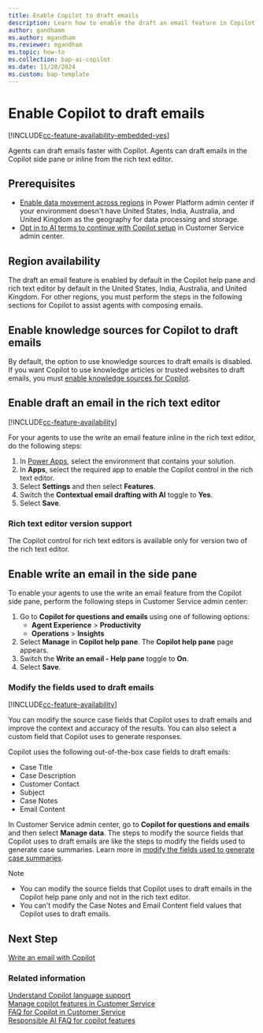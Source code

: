 ```yaml
---
title: Enable Copilot to draft emails 
description: Learn how to enable the draft an email feature in Copilot to help agents draft emails faster.
author: gandhamm 
ms.author: mgandham 
ms.reviewer: mgandham
ms.topic: how-to 
ms.collection: bap-ai-copilot
ms.date: 11/28/2024
ms.custom: bap-template 
---
```


# Enable Copilot to draft emails 

[!INCLUDE[cc-feature-availability-embedded-yes](../includes/cc-feature-availability-embedded-yes.md)]

Agents can draft emails faster with Copilot. Agents can draft emails in the Copilot side pane or inline from the rich text editor. 

## Prerequisites

- [Enable data movement across regions](/power-platform/admin/geographical-availability-copilot#enable-data-movement-across-regions) in Power Platform admin center if your environment doesn't have United States, India, Australia, and United Kingdom as the geography for data processing and storage.
- [Opt in to AI terms to continue with Copilot setup](configure-copilot-features.md#opt-in-to-continue-with-copilot-setup) in Customer Service admin center.

## Region availability

The draft an email feature is enabled by default in the Copilot help pane and rich text editor by default in the United States, India, Australia, and United Kingdom. For other regions, you must perform the steps in the following sections for Copilot to assist agents with composing emails.

## Enable knowledge sources for Copilot to draft emails

By default, the option to use knowledge sources to draft emails is disabled. If you want Copilot to use knowledge articles or trusted websites to draft emails, you must [enable knowledge sources for Copilot](copilot-enable-help-pane.md#enable-knowledge-base).


## Enable draft an email in the rich text editor

[!INCLUDE[cc-feature-availability](../includes/cc-feature-availability.md)]


For your agents to use the write an email feature inline in the rich text editor, do the following steps:

1. In [Power Apps](https://make.powerapps.com/), select the environment that contains your solution.
1. In **Apps**, select the required app to enable the Copilot control in the rich text editor.
1. Select **Settings** and then select **Features**.
1. Switch the **Contextual email drafting with AI** toggle to **Yes**.
1. Select **Save**.

### Rich text editor version support

The Copilot control for rich text editors is available only for version two of the rich text editor.

## Enable write an email in the side pane

To enable your agents to use the write an email feature from the Copilot side pane, perform the following steps in Customer Service admin center:

1. Go to **Copilot for questions and emails** using one of following options:
      - **Agent Experience** > **Productivity** 
      - **Operations** > **Insights**
1. Select **Manage** in **Copilot help pane**. The **Copilot help pane** page appears. 
1. Switch the **Write an email - Help pane** toggle to **On**.
1. Select **Save**.

### Modify the fields used to draft emails

[!INCLUDE[cc-feature-availability](../includes/cc-feature-availability.md)]

You can modify the source case fields that Copilot uses to draft emails and improve the context and accuracy of the results. You can also select a custom field that Copilot uses to generate responses.

Copilot uses the following out-of-the-box case fields to draft emails:

- Case Title
- Case Description
- Customer Contact
- Subject
- Case Notes
- Email Content

In Customer Service admin center, go to **Copilot for questions and emails** and then select **Manage data**. The steps to modify the source fields that Copilot uses to draft emails are like the steps to modify the fields used to generate case summaries. Learn more in [modify the fields used to generate case summaries](/dynamics365/customer-service/administer/copilot-map-custom-fields#modify-the-fields-used-to-generate-case-summaries).

> [!NOTE]
> - You can modify the source fields that Copilot uses to draft emails in the Copilot help pane only and not in the rich text editor.
> - You can't modify the Case Notes and Email Content field values that Copilot uses to draft emails.

## Next Step

[Write an email with Copilot](../use/use-copilot-email.md)

### Related information

[Understand Copilot language support](../use/copilot-language-support.md)  
[Manage copilot features in Customer Service](../administer/configure-copilot-features.md)   
[FAQ for Copilot in Customer Service](/dynamics365/customer-service/administer/faq-copilot-features)    
[Responsible AI FAQ for copilot features](/dynamics365/customer-service/implement/faq-responsible-ai-copilot)   
